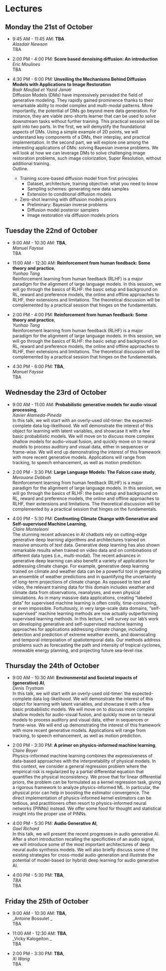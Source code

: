 # Lectures 
## Monday the 21st of October

* 9:45 AM - 11:45 AM: **TBA**<br/>
_Alasdair Newson_<br/>
TBA

* 2:00 PM - 4:00 PM: **Score based denoising diffusion: An introduction**<br/>
_Eric Moulines_ <br/>
TBA

* 4:30 PM - 6:00 PM: **Unveiling the Mechanisms Behind Diffusion Models with Applications to Image Restoration** <br/>
_Badr Moufad et Yazid Janati_<br/>
Diffusion Models (DMs) have impressively pervaded the field of generative modeling. They rapidly gained prominence thanks to their remarkable ability to model complex and multi-modal patterns. More importantly, the potential of DMs go beyond mere data generation. For instance, they are viable zero-shorts learner that can be used to solve downstream tasks without further training.
This practical session will be split into two parts. In the first, we will demystify the foundational aspects of DMs. Using a simple example of 2D points, we will understand key components of a DMs, their interplay, and practical implementation. In the second part, we will explore one among the interesting applications of DMs: solving Bayesian inverse problems. We will look at how we can leverage DMs to solve challenging image restoration problems, such image colorization, Super Resolution, without additional training. <br/>
Outline.
    * Training score-based diffusion model from first principles
      * Dataset, architecture, training objective: what you need to know
      * Sampling schemes: generating new data samples
      * Extension to conditional diffusion models
    * Zero-shot learning with diffusion models priors
      * Preliminary: Bayesian inverse problems
      * Diffusion model posterior samplers
      * Image restoration via diffusion models priors



## Tuesday the 22nd of October


* 9:00 AM - 10:30 AM: **TBA**, <br/>
_Manuel Faysse_<br/>
TBA

* 11:00 AM - 12:30 AM: **Reinforcement from human feedback: Some theory and practice**, <br/>
_Yunhao Tang_<br/>
Reinforcement learning from human feedback (RLHF) is a major paradigm for the alignment of large language models. In this session, we will go through the basics of RLHF: the basic setup and background on RL, reward and preference models, the online and offline approaches to RLHF, their extensions and limitations. The theoretical discussion will be complemented by a practical session that hinges on the fundamentals.


* 2:00 PM - 4:00 PM: **Reinforcement from human feedback: Some theory and practice**, <br/>
_Yunhao Tang_<br/>
Reinforcement learning from human feedback (RLHF) is a major paradigm for the alignment of large language models. In this session, we will go through the basics of RLHF: the basic setup and background on RL, reward and preference models, the online and offline approaches to RLHF, their extensions and limitations. The theoretical discussion will be complemented by a practical session that hinges on the fundamentals.


* 4:30 PM - 6:00 PM: **TBA**, <br/>
_Manuel Faysse_<br/>
TBA

## Wednesday the 23rd of October

* 9:00 AM - 11:00 AM: **Probabilistic generative models for audio-visual processing**, <br/>
_Xavier Alameda-Pineda_<br/>
In this talk, we will start with an overly-used old-timer: the expected-complete data log-likelihood. We will demonstrate the interest of this object for learning with latent variables, and showcase it with a few basic probabilistic models. We will move on to discuss more complex shallow models for audio-visual fusion, and quickly move on to neural models to process auditory and visual data, either in sequences or frame-wise. We will end up demonstrating the interest of this framework with more recent generative models. Applications will range from tracking, to speech enhancement, as well as motion prediction.

* 2:00 PM - 3:30 PM: **Large Language Models: The Falcon case study**, <br/>
  _Merouane Debbah_<br/>
Reinforcement learning from human feedback (RLHF) is a major paradigm for the alignment of large language models. In this session, we will go through the basics of RLHF: the basic setup and background on RL, reward and preference models, the online and offline approaches to RLHF, their extensions and limitations. The theoretical discussion will be complemented by a practical session that hinges on the fundamentals.


* 4:00 PM - 5:30 PM: **Confronting Climate Change with Generative and Self-supervised Machine Learning**, <br/>
_Claire Monteleoni_<br/>
The stunning recent advances in AI chatbots rely on cutting-edge generative deep learning algorithms and architectures trained on massive amounts of text data. Generative deep learning has also shown remarkable results when trained on video data and on combinations of different data types (i.e., multi-modal). The recent advances in generative deep learning can also benefit a variety of applications for addressing climate change. For example, generative deep learning trained on climate and weather data can be a powerful tool in generating an ensemble of weather predictions and in quantifying the uncertainty of long-term projections of climate change. 
As opposed to text and video, the relevant training data for this domain includes weather and climate data from observations, reanalyses, and even physical simulations. As in many massive data applications, creating “labeled data” for supervised machine learning is often costly, time-consuming, or even impossible. Fortuitously, in very large-scale data domains, “self-supervised” machine learning methods are now actually outperforming supervised learning methods. In this lecture, I will survey our lab’s work on developing generative and self-supervised machine learning approaches for applications addressing climate change, including detection and prediction of extreme weather events, and downscaling and temporal interpolation of spatiotemporal data. Our methods address problems such as forecasting the path and intensity of tropical cyclones, renewable energy planning, and projecting future sea-level rise.

## Thursday the 24th of October

* 9:00 AM - 10:30 AM: **Environmental and Societal impacts of (generative) AI**, <br/>
_Denis Trystram_<br/>
In this talk, we will start with an overly-used old-timer: the expected-complete data log-likelihood. We will demonstrate the interest of this object for learning with latent variables, and showcase it with a few basic probabilistic models. We will move on to discuss more complex shallow models for audio-visual fusion, and quickly move on to neural models to process auditory and visual data, either in sequences or frame-wise. We will end up demonstrating the interest of this framework with more recent generative models. Applications will range from tracking, to speech enhancement, as well as motion prediction.

* 2:00 PM - 3:30 PM: **A primer on physics-informed machine learning**, <br/>
 _Claire Boyer_<br/>
Physics-informed machine learning combines the expressiveness of data-based approaches with the interpretability of physical models. In this context, we consider a general regression problem where the empirical risk is regularized by a partial differential equation that quantifies the physical inconsistency. We prove that for linear differential priors, the problem can be formulated as a kernel regression task, giving a rigorous framework to analyze physics-informed ML. In particular, the physical prior can help in boosting the estimator convergence. The direct implementation of physics-informed kernel estimators can be tedious, and practitioners often resort to physics-informed neural networks (PINNs) instead. We offer some food for thought and statistical insight into the proper use of PINNs.

* 4:00 PM - 5:30 PM: **Audio Generative AI**, <br/>
_Gael Richard_<br/>
In this talk, we will present the recent progresses in audio generative AI. After a short introduction recalling the specificities of an audio signal, we will introduce some of the most important architectures of deep neural audio synthesis models. We will also briefly discuss some of the existing strategies for cross-modal audio generation and illustrate the potential of model-based (or hybrid) deep learning  for audio generative AI.


* 4:00 PM - 5:30 PM: **TBA**, <br/>
_TBA_<br/>
TBA


## Friday the 25th of October


* 9:00 AM - 10:30 AM: **TBA**, <br/>
_Antoine Bossulet _<br/>
TBA

* 11:00 AM - 12:30 AM: **TBA**, <br/>
 _Vicky Kalogeiton _<br/>
TBA
* 2:00 PM - 3:30 PM: **TBA**, <br/>
_Xi Wang_<br/>
TBA
